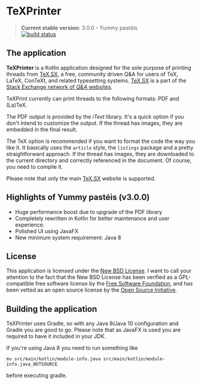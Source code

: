 # TeXPrinter

> **Current stable version:** 3.0.0 - Yummy pastéis  
> [![build status](https://gitlab.com/ben.frank/texprinter/badges/master/pipeline.svg)](https://gitlab.com/ben.frank/texprinter/commits/master)

## The application

**TeXPrinter** is a Kotlin application designed for the sole purpose of printing threads from 
[TeX.SX](http://tex.stackexchange.com/), a free, community driven Q&A for users of TeX, LaTeX, 
ConTeXt, and related typesetting systems. [TeX.SX](http://tex.stackexchange.com/) is a part of
the [Stack Exchange network of _Q&A_ websites](http://stackexchange.com/sites).

TeXPrint currently can print threads to the following formats: PDF and (La)TeX.

The PDF output is provided by the _iText_ library. It's a quick option if you don't intend to 
customize the output. If the thread has images, they are embedded in the final result.

The TeX option is recommended if you want to format the code the way you like it. It basically uses
the `article` style, the `listings` package and a pretty straightforward approach. If the thread
has images, they are downloaded to the current directory and correctly referenced in the document.
Of course, you need to compile it.

Please note that only the main [TeX.SX](http://tex.stackexchange.com/) website is supported.

## Highlights of Yummy pastéis (v3.0.0)

* Huge performance boost due to upgrade of the PDF library
* Completely rewritten in Kotlin for better maintenance and user experience.
* Polished UI using JavaFX
* New minimum system requirement: Java 8

## License

This application is licensed under the [New BSD License](http://www.opensource.org/licenses/bsd-license.php).
I want to call your attention to the fact that the New BSD License has been verified as a GPL-compatible 
free software license by the [Free Software Foundation](http://www.fsf.org/), and has been vetted as an 
open source license by the [Open Source Initiative](http://www.opensource.org/).

## Building the application

TeXPrinter uses Gradle, so with any Java 9/Java 10 configuration and Gradle you are good to go.
Please note that as JavaFX is used you are required to have it included in your JDK.

If you're using Java 8 you need to run something like

    mv src/main/kotlin/module-info.java src/main/kotlin/module-info.java_NOTSOURCE

before executing gradle.
